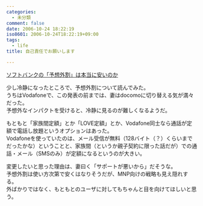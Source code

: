```yaml
---
categories:
  - 未分類
comment: false
date: 2006-10-24 18:22:19
iso8601: 2006-10-24T18:22:19+09:00
tags:
  - life
title: 自己責任でお願いします

---
```


<div class="entry-body">
  <p><a title="ソフトバンクの「予想外割」は本当に安いのか" href="http://k-tai.impress.co.jp/cda/article/news_toppage/31660.html">ソフトバンクの「予想外割」は本当に安いのか</a></p>

  <p>少し冷静になったところで、予想外割について読んでみた。<br />
    うちはVodafoneで、この発表の前までは、妻はdocomoに切り替える気が満々だった。<br />
    予想外なインパクトを受けると、冷静に見るのが難しくなるようだ。</p>

  <p>もともと「家族間定額」とか「LOVE定額」とか、Vodafone同士なら通話が定額で電話し放題というオプションはあった。<br />
    Vodafoneを使っていたのは、メール受信が無料（128バイト（？）くらいまでだったかな）ということと、家族間（というか親子契約に限った話だが）での通話・メール（SMSのみ）が定額になるというのが大きい。</p>

  <p>変更したいと思った理由は、妻曰く「サポートが悪いから」だそうな。<br />
    予想外割は使い方次第で安くはなりそうだが、MNP向けの戦略も見え隠れする。<br />
    外ばかりではなく、もともとのユーザに対してもちゃんと目を向けてほしいと思う。<br /></p>
</div>

